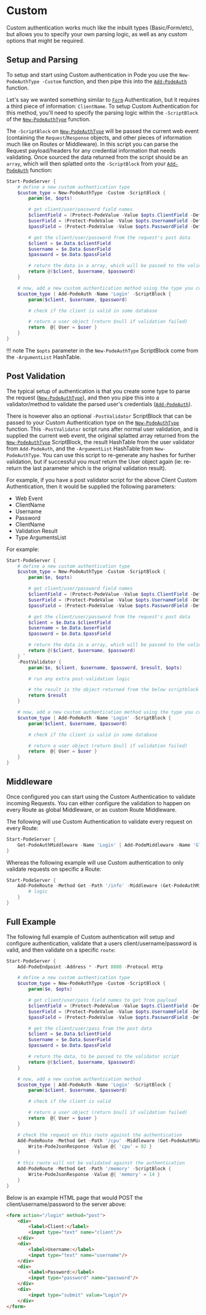 # Custom

Custom authentication works much like the inbuilt types (Basic/Form/etc), but allows you to specify your own parsing logic, as well as any custom options that might be required.

## Setup and Parsing

To setup and start using Custom authentication in Pode you use the `New-PodeAuthType -Custom` function, and then pipe this into the [`Add-PodeAuth`](../../../../Functions/Authentication/Add-PodeAuth) function.

Let's say we wanted something similar to [`Form`](../Form) Authentication, but it requires a third piece of information: `ClientName`. To setup Custom Authentication for this method, you'll need to specify the parsing logic within the `-ScriptBlock` of the [`New-PodeAuthType`](../../../../Functions/Authentication/New-PodeAuthType) function.

The `-ScriptBlock` on [`New-PodeAuthType`](../../../../Functions/Authentication/New-PodeAuthType) will be passed the current web event (containing the `Request`/`Response` objects, and other pieces of information much like on Routes or Middleware). In this script you can parse the Request payload/headers for any credential information that needs validating. Once sourced the data returned from the script should be an `array`, which will then splatted onto the `-ScriptBlock` from your [`Add-PodeAuth`](../../../../Functions/Authentication/Add-PodeAuth) function:

```powershell
Start-PodeServer {
    # define a new custom authentication type
    $custom_type = New-PodeAuthType -Custom -ScriptBlock {
        param($e, $opts)

        # get client/user/password field names
        $clientField = (Protect-PodeValue -Value $opts.ClientField -Default 'client')
        $userField = (Protect-PodeValue -Value $opts.UsernameField -Default 'username')
        $passField = (Protect-PodeValue -Value $opts.PasswordField -Default 'password')

        # get the client/user/password from the request's post data
        $client = $e.Data.$clientField
        $username = $e.Data.$userField
        $password = $e.Data.$passField

        # return the data in a array, which will be passed to the validator script
        return @($client, $username, $password)
    }

    # now, add a new custom authentication method using the type you created above
    $custom_type | Add-PodeAuth -Name 'Login' -ScriptBlock {
        param($client, $username, $password)

        # check if the client is valid in some database

        # return a user object (return $null if validation failed)
        return  @{ User = $user }
    }
}
```

!!! note
    The `$opts` parameter in the `New-PodeAuthType` ScriptBlock come from the `-ArgumentList` HashTable.

## Post Validation

The typical setup of authentication is that you create some type to parse the request ([`New-PodeAuthType`](../../../../Functions/Authentication/New-PodeAuthType)), and then you pipe this into a validator/method to validate the parsed user's credentials ([`Add-PodeAuth`](../../../../Functions/Authentication/Add-PodeAuth)).

There is however also an optional `-PostValidator` ScriptBlock that can be passed to your Custom Authentication type on the [`New-PodeAuthType`](../../../../Functions/Authentication/New-PodeAuthType) function. This `-PostValidator` script runs after normal user validation, and is supplied the current web event, the original splatted array returned from the [`New-PodeAuthType`](../../../../Functions/Authentication/New-PodeAuthType) ScriptBlock, the result HashTable from the user validator from `Add-PodeAuth`, and the `-ArgumentList` HashTable from `New-PodeAuthType`. You can use this script to re-generate any hashes for further validation, but if successful you *must* return the User object again (ie: re-return the last parameter which is the original validation result).

For example, if you have a post validator script for the above Client Custom Authentication, then it would be supplied the following parameters:

* Web Event
* ClientName
* Username
* Password
* ClientName
* Validation Result
* Type ArgumentsList

For example:

```powershell
Start-PodeServer {
    # define a new custom authentication type
    $custom_type = New-PodeAuthType -Custom -ScriptBlock {
        param($e, $opts)

        # get client/user/password field names
        $clientField = (Protect-PodeValue -Value $opts.ClientField -Default 'client')
        $userField = (Protect-PodeValue -Value $opts.UsernameField -Default 'username')
        $passField = (Protect-PodeValue -Value $opts.PasswordField -Default 'password')

        # get the client/user/password from the request's post data
        $client = $e.Data.$clientField
        $username = $e.Data.$userField
        $password = $e.Data.$passField

        # return the data in a array, which will be passed to the validator script
        return @($client, $username, $password)
    } `
    -PostValidator {
        param($e, $client, $username, $password, $result, $opts)

        # run any extra post-validation logic

        # the result is the object returned from the below scriptblock
        return $result
    }

    # now, add a new custom authentication method using the type you created above
    $custom_type | Add-PodeAuth -Name 'Login' -ScriptBlock {
        param($client, $username, $password)

        # check if the client is valid in some database

        # return a user object (return $null if validation failed)
        return  @{ User = $user }
    }
}
```

## Middleware

Once configured you can start using the Custom Authentication to validate incoming Requests. You can either configure the validation to happen on every Route as global Middleware, or as custom Route Middleware.

The following will use Custom Authentication to validate every request on every Route:

```powershell
Start-PodeServer {
    Get-PodeAuthMiddleware -Name 'Login' | Add-PodeMiddleware -Name 'GlobalAuthValidation'
}
```

Whereas the following example will use Custom authentication to only validate requests on specific a Route:

```powershell
Start-PodeServer {
    Add-PodeRoute -Method Get -Path '/info' -Middleware (Get-PodeAuthMiddleware -Name 'Login') -ScriptBlock {
        # logic
    }
}
```

## Full Example

The following full example of Custom authentication will setup and configure authentication, validate that a users client/username/password is valid, and then validate on a specific `route`:

```powershell
Start-PodeServer {
    Add-PodeEndpoint -Address * -Port 8080 -Protocol Http

    # define a new custom authentication type
    $custom_type = New-PodeAuthType -Custom -ScriptBlock {
        param($e, $opts)

        # get client/user/pass field names to get from payload
        $clientField = (Protect-PodeValue -Value $opts.ClientField -Default 'client')
        $userField = (Protect-PodeValue -Value $opts.UsernameField -Default 'username')
        $passField = (Protect-PodeValue -Value $opts.PasswordField -Default 'password')

        # get the client/user/pass from the post data
        $client = $e.Data.$clientField
        $username = $e.Data.$userField
        $password = $e.Data.$passField

        # return the data, to be passed to the validator script
        return @($client, $username, $password)
    }

    # now, add a new custom authentication method
    $custom_type | Add-PodeAuth -Name 'Login' -ScriptBlock {
        param($client, $username, $password)

        # check if the client is valid

        # return a user object (return $null if validation failed)
        return  @{ User = $user }
    }

    # check the request on this route against the authentication
    Add-PodeRoute -Method Get -Path '/cpu' -Middleware (Get-PodeAuthMiddleware -Name 'Login') -ScriptBlock {
        Write-PodeJsonResponse -Value @{ 'cpu' = 82 }
    }

    # this route will not be validated against the authentication
    Add-PodeRoute -Method Get -Path '/memory' -ScriptBlock {
        Write-PodeJsonResponse -Value @{ 'memory' = 14 }
    }
}
```

Below is an example HTML page that would POST the client/username/password to the server above:

```html
<form action="/login" method="post">
    <div>
        <label>Client:</label>
        <input type="text" name="client"/>
    </div>
    <div>
        <label>Username:</label>
        <input type="text" name="username"/>
    </div>
    <div>
        <label>Password:</label>
        <input type="password" name="password"/>
    </div>
    <div>
        <input type="submit" value="Login"/>
    </div>
</form>
```
